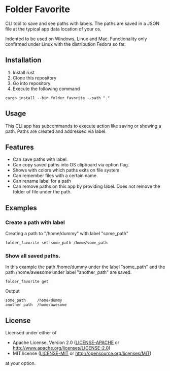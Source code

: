 # Folder Favorite

CLI tool to save and see paths with labels. 
The paths are saved in a JSON file at the typical app data location of your os.

Indented to be used on Windows, Linux and Mac.
Functionality only confirmed under Linux with the distribution Fedora so far.


## Installation

1. Install rust
2. Clone this repository 
3. Go into repository 
4. Execute the following command

```
cargo install --bin folder_favorite --path "."
```

## Usage

This CLI app has subcommands to execute action like saving or showing a path.
Paths are created and addressed via label.

## Features

- Can save paths with label.
- Can copy saved paths into OS clipboard via option flag.
- Shows with colors which paths exits on file system
- Can remember files with a certain name.
- Can rename label for a path
- Can remove paths on this app by providing label. Does not remove the folder of file under the path. 

## Examples 

### Create a path  with label 

Creating a path to "/home/dummy" with label "some_path"
```sh
folder_favorite set some_path /home/some_path
```

### Show all saved paths. 

In this example the path /home/dummy under the label "some_path" and the path
/home/awesome under label "another_path" are saved.

```
folder_favorite get
```

Output
```
some_path     /home/dummy
another path  /home/awesome
```

## License

Licensed under either of

- Apache License, Version 2.0 ([LICENSE-APACHE](./LICENSE-APACHE) or http://www.apache.org/licenses/LICENSE-2.0)
- MIT license ([LICENSE-MIT](./LICENSE-MIT) or http://opensource.org/licenses/MIT)

at your option.

